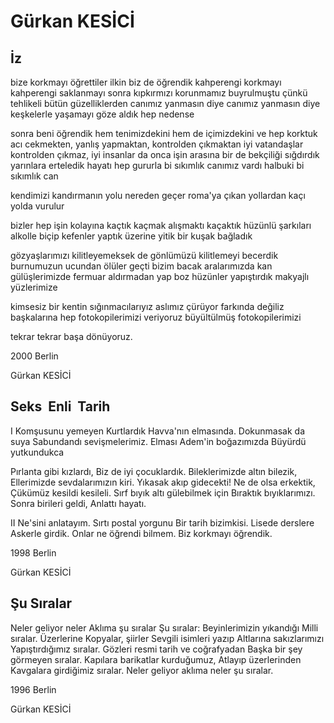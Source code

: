 # Gürkan KESİCİ

## İz

bize korkmayı öğrettiler ilkin
biz de öğrendik
kahperengi korkmayı
kahperengi
saklanmayı sonra
kıpkırmızı
korunmamız buyrulmuştu çünkü
tehlikeli bütün güzelliklerden
canımız yanmasın diye
canımız yanmasın diye
keşkelerle yaşamayı
göze aldık hep nedense

sonra beni öğrendik
hem tenimizdekini
hem de içimizdekini
ve hep korktuk
acı cekmekten, yanlış yapmaktan, kontrolden çıkmaktan
iyi vatandaşlar kontrolden çıkmaz, iyi insanlar da
onca işin arasına bir de bekçiliği sığdırdık
yarınlara erteledik hayatı hep gururla
bi sıkımlık canımız vardı halbuki
bi sıkımlık can

kendimizi kandırmanın yolu nereden geçer
roma'ya çıkan yollardan kaçı yolda vurulur

bizler hep işin kolayına kaçtık
kaçmak alışmaktı
kaçaktık
hüzünlü şarkıları alkolle biçip
kefenler yaptık
üzerine yitik bir kuşak bağladık

gözyaşlarımızı kilitleyemeksek de
gönlümüzü kilitlemeyi becerdik
burnumuzun ucundan ölüler geçti
bizim bacak aralarımızda kan
gülüşlerimizde fermuar
aldırmadan
yap boz hüzünler yapıştırdık
makyajlı yüzlerimize

kimsesiz bir kentin sığınmacılarıyız
aslımız çürüyor farkında değiliz
başkalarına hep fotokopilerimizi veriyoruz
büyültülmüş fotokopilerimizi

tekrar tekrar başa dönüyoruz.



2000 Berlin

Gürkan KESİCİ

## Seks  Enli  Tarih

I
Komşusunu yemeyen
Kurtlardık Havva'nın elmasında.
Dokunmasak da suya
Sabundandı sevişmelerimiz.
Elması Adem'in boğazımızda
Büyürdü yutkundukca

Pırlanta gibi kızlardı,
Biz de iyi çocuklardık.
Bileklerimizde altın bilezik,
Ellerimizde sevdalarımızın kiri.
Yıkasak akıp gidecekti!
Ne de olsa erkektik,
Çükümüz kesildi kesileli.
Sırf bıyık altı gülebilmek için
Bıraktık bıyıklarımızı.
Sonra birileri geldi,
Anlattı hayatı.


II
Ne'sini anlatayım.
Sırtı postal yorgunu
Bir tarih bizimkisi.
Lisede derslere
Askerle girdik.
Onlar ne öğrendi bilmem.
Biz korkmayı öğrendik.


1998 Berlin

Gürkan KESİCİ

## Şu Sıralar

Neler geliyor neler
Aklıma şu sıralar
Şu sıralar:
Beyinlerimizin yıkandığı
Milli sıralar.
Üzerlerine
Kopyalar, şiirler
Sevgili isimleri yazıp
Altlarına sakızlarımızı
Yapıştırdığımız sıralar.
Gözleri resmi tarih
ve coğrafyadan
Başka bir şey görmeyen sıralar.
Kapılara barikatlar kurduğumuz,
Atlayıp üzerlerinden
Kavgalara girdiğimiz sıralar.
Neler geliyor aklıma
neler şu sıralar.


1996 Berlin

Gürkan KESİCİ